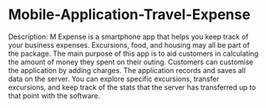 # Mobile-Application-Travel-Expense
Description:
M Expense is a smartphone app that helps you keep track of your business expenses. Excursions, 
food, and housing may all be part of the package. The main purpose of this app is to aid customers in 
calculating the amount of money they spent on their outing. Customers can customise the application 
by adding charges. The application records and saves all data on the server. You can explore specific 
excursions, transfer excursions, and keep track of the stats that the server has transferred up to that 
point with the software.
